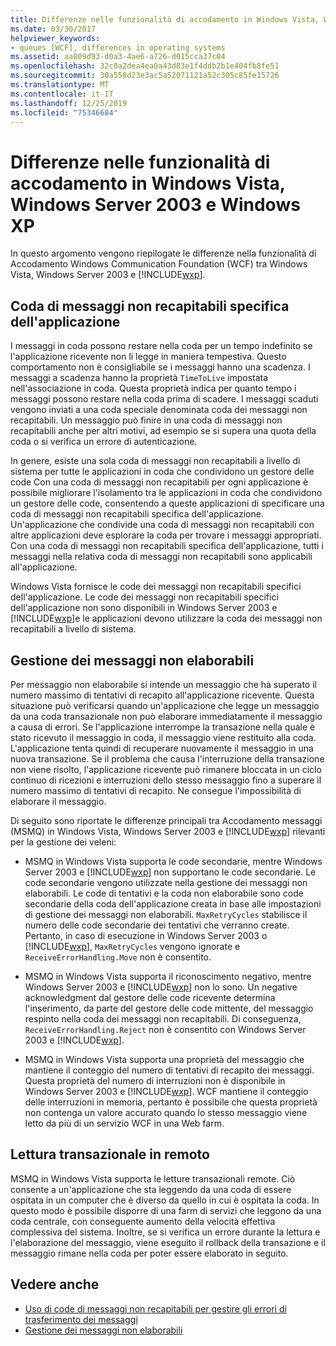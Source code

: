 ```yaml
---
title: Differenze nelle funzionalità di accodamento in Windows Vista, Windows Server 2003 e Windows XP
ms.date: 03/30/2017
helpviewer_keywords:
- queues [WCF], differences in operating systems
ms.assetid: aa809d93-d0a3-4ae6-a726-d015cca37c04
ms.openlocfilehash: 32c0a2dea4ea0a43d83e1f4ddb2b1e404fb8fe51
ms.sourcegitcommit: 30a558d23e3ac5a52071121a52c305c85fe15726
ms.translationtype: MT
ms.contentlocale: it-IT
ms.lasthandoff: 12/25/2019
ms.locfileid: "75346684"
---
```

# <a name="differences-in-queuing-features-in-windows-vista-windows-server-2003-and-windows-xp"></a>Differenze nelle funzionalità di accodamento in Windows Vista, Windows Server 2003 e Windows XP
In questo argomento vengono riepilogate le differenze nella funzionalità di Accodamento Windows Communication Foundation (WCF) tra Windows Vista, Windows Server 2003 e [!INCLUDE[wxp](../../../../includes/wxp-md.md)].  
  
## <a name="application-specific-dead-letter-queue"></a>Coda di messaggi non recapitabili specifica dell'applicazione  
 I messaggi in coda possono restare nella coda per un tempo indefinito se l'applicazione ricevente non li legge in maniera tempestiva. Questo comportamento non è consigliabile se i messaggi hanno una scadenza. I messaggi a scadenza hanno la proprietà `TimeToLive` impostata nell'associazione in coda. Questa proprietà indica per quanto tempo i messaggi possono restare nella coda prima di scadere. I messaggi scaduti vengono inviati a una coda speciale denominata coda dei messaggi non recapitabili. Un messaggio può finire in una coda di messaggi non recapitabili anche per altri motivi, ad esempio se si supera una quota della coda o si verifica un errore di autenticazione.  
  
 In genere, esiste una sola coda di messaggi non recapitabili a livello di sistema per tutte le applicazioni in coda che condividono un gestore delle code Con una coda di messaggi non recapitabili per ogni applicazione è possibile migliorare l'isolamento tra le applicazioni in coda che condividono un gestore delle code, consentendo a queste applicazioni di specificare una coda di messaggi non recapitabili specifica dell'applicazione. Un'applicazione che condivide una coda di messaggi non recapitabili con altre applicazioni deve esplorare la coda per trovare i messaggi appropriati. Con una coda di messaggi non recapitabili specifica dell'applicazione, tutti i messaggi nella relativa coda di messaggi non recapitabili sono applicabili all'applicazione.  
  
 Windows Vista fornisce le code dei messaggi non recapitabili specifici dell'applicazione. Le code dei messaggi non recapitabili specifici dell'applicazione non sono disponibili in Windows Server 2003 e [!INCLUDE[wxp](../../../../includes/wxp-md.md)]e le applicazioni devono utilizzare la coda dei messaggi non recapitabili a livello di sistema.  
  
## <a name="poison-message-handling"></a>Gestione dei messaggi non elaborabili  
 Per messaggio non elaborabile si intende un messaggio che ha superato il numero massimo di tentativi di recapito all'applicazione ricevente. Questa situazione può verificarsi quando un'applicazione che legge un messaggio da una coda transazionale non può elaborare immediatamente il messaggio a causa di errori. Se l'applicazione interrompe la transazione nella quale è stato ricevuto il messaggio in coda, il messaggio viene restituito alla coda. L'applicazione tenta quindi di recuperare nuovamente il messaggio in una nuova transazione. Se il problema che causa l'interruzione della transazione non viene risolto, l'applicazione ricevente può rimanere bloccata in un ciclo continuo di ricezioni e interruzioni dello stesso messaggio fino a superare il numero massimo di tentativi di recapito. Ne consegue l'impossibilità di elaborare il messaggio.  
  
 Di seguito sono riportate le differenze principali tra Accodamento messaggi (MSMQ) in Windows Vista, Windows Server 2003 e [!INCLUDE[wxp](../../../../includes/wxp-md.md)] rilevanti per la gestione dei veleni:  
  
- MSMQ in Windows Vista supporta le code secondarie, mentre Windows Server 2003 e [!INCLUDE[wxp](../../../../includes/wxp-md.md)] non supportano le code secondarie. Le code secondarie vengono utilizzate nella gestione dei messaggi non elaborabili. Le code di tentativi e la coda non elaborabile sono code secondarie della coda dell'applicazione creata in base alle impostazioni di gestione dei messaggi non elaborabili. `MaxRetryCycles` stabilisce il numero delle code secondarie dei tentativi che verranno create. Pertanto, in caso di esecuzione in Windows Server 2003 o [!INCLUDE[wxp](../../../../includes/wxp-md.md)], `MaxRetryCycles` vengono ignorate e `ReceiveErrorHandling.Move` non è consentito.  
  
- MSMQ in Windows Vista supporta il riconoscimento negativo, mentre Windows Server 2003 e [!INCLUDE[wxp](../../../../includes/wxp-md.md)] non lo sono. Un negative acknowledgment dal gestore delle code ricevente determina l'inserimento, da parte del gestore delle code mittente, del messaggio respinto nella coda dei messaggi non recapitabili. Di conseguenza, `ReceiveErrorHandling.Reject` non è consentito con Windows Server 2003 e [!INCLUDE[wxp](../../../../includes/wxp-md.md)].  
  
- MSMQ in Windows Vista supporta una proprietà del messaggio che mantiene il conteggio del numero di tentativi di recapito dei messaggi. Questa proprietà del numero di interruzioni non è disponibile in Windows Server 2003 e [!INCLUDE[wxp](../../../../includes/wxp-md.md)]. WCF mantiene il conteggio delle interruzioni in memoria, pertanto è possibile che questa proprietà non contenga un valore accurato quando lo stesso messaggio viene letto da più di un servizio WCF in una Web farm.  
  
## <a name="remote-transactional-read"></a>Lettura transazionale in remoto  
 MSMQ in Windows Vista supporta le letture transazionali remote. Ciò consente a un'applicazione che sta leggendo da una coda di essere ospitata in un computer che è diverso da quello in cui è ospitata la coda. In questo modo è possibile disporre di una farm di servizi che leggono da una coda centrale, con conseguente aumento della velocità effettiva complessiva del sistema. Inoltre, se si verifica un errore durante la lettura e l'elaborazione del messaggio, viene eseguito il rollback della transazione e il messaggio rimane nella coda per poter essere elaborato in seguito.  
  
## <a name="see-also"></a>Vedere anche

- [Uso di code di messaggi non recapitabili per gestire gli errori di trasferimento dei messaggi](../../../../docs/framework/wcf/feature-details/using-dead-letter-queues-to-handle-message-transfer-failures.md)
- [Gestione dei messaggi non elaborabili](../../../../docs/framework/wcf/feature-details/poison-message-handling.md)
